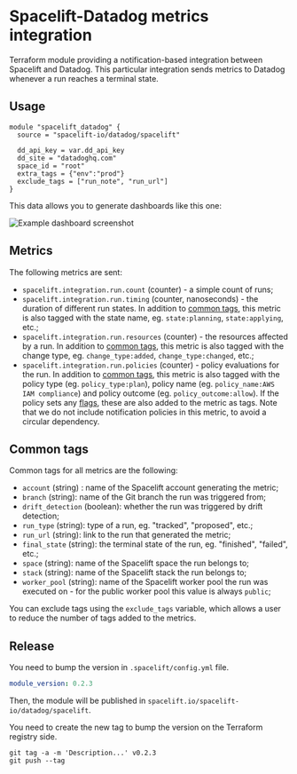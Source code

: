 # Spacelift-Datadog metrics integration

Terraform module providing a notification-based integration between Spacelift and Datadog. This particular integration sends metrics to Datadog whenever a run reaches a terminal state.

## Usage

```hcl
module "spacelift_datadog" {
  source = "spacelift-io/datadog/spacelift"

  dd_api_key = var.dd_api_key
  dd_site = "datadoghq.com"
  space_id = "root"
  extra_tags = {"env":"prod"}
  exclude_tags = ["run_note", "run_url"]
}
```

This data allows you to generate dashboards like this one:

![Example dashboard screenshot](https://docs.spacelift.io/assets/screenshots/datadog-screenshot.png)

## Metrics

The following metrics are sent:

- `spacelift.integration.run.count` (counter) - a simple count of runs;
- `spacelift.integration.run.timing` (counter, nanoseconds) - the duration of different run states. In addition to [common tags](#common-tags), this metric is also tagged with the state name, eg. `state:planning`, `state:applying`, etc.;
- `spacelift.integration.run.resources` (counter) - the resources affected by a run. In addition to [common tags](#common-tags), this metric is also tagged with the change type, eg. `change_type:added`, `change_type:changed`, etc.;
- `spacelift.integration.run.policies` (counter) - policy evaluations for the run. In addition to [common tags](#common-tags), this metric is also tagged with the policy type (eg. `policy_type:plan`), policy name (eg. `policy_name:AWS IAM compliance`) and policy outcome (eg. `policy_outcome:allow`). If the policy sets any [flags](https://docs.spacelift.io/concepts/policy/#policy-flags), these are also added to the metric as tags. Note that we do not include notification policies in this metric, to avoid a circular dependency.

## Common tags

Common tags for all metrics are the following:

- `account` (string) : name of the Spacelift account generating the metric;
- `branch` (string): name of the Git branch the run was triggered from;
- `drift_detection` (boolean): whether the run was triggered by drift detection;
- `run_type` (string): type of a run, eg. "tracked", "proposed", etc.;
- `run_url` (string): link to the run that generated the metric;
- `final_state` (string): the terminal state of the run, eg. "finished", "failed", etc.;
- `space` (string): name of the Spacelift space the run belongs to;
- `stack` (string): name of the Spacelift stack the run belongs to;
- `worker_pool` (string): name of the Spacelift worker pool the run was executed on - for the public worker pool this value is always `public`;

You can exclude tags using the `exclude_tags` variable, which allows a user to reduce the number of tags added to the metrics.

## Release

You need to bump the version in `.spacelift/config.yml` file. 
```yaml
module_version: 0.2.3
```

Then, the module will be published in `spacelift.io/spacelift-io/datadog/spacelift`.

You need to create the new tag to bump the version on the Terraform registry side.
```
git tag -a -m 'Description...' v0.2.3
git push --tag
```